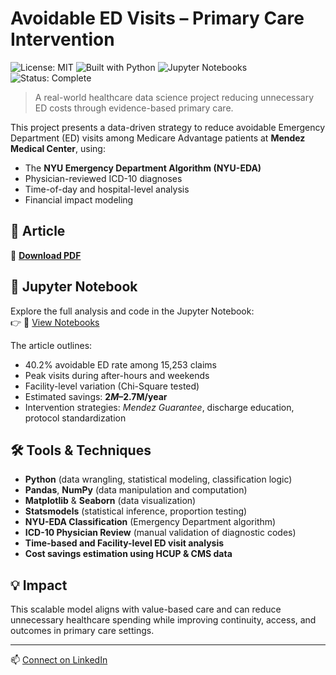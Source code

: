 # Avoidable ED Visits – Primary Care Intervention

![License: MIT](https://img.shields.io/badge/license-MIT-green.svg)
![Built with Python](https://img.shields.io/badge/built%20with-Python%203.10-blue)
![Jupyter Notebooks](https://img.shields.io/badge/format-Jupyter%20Notebook-orange)
![Status: Complete](https://img.shields.io/badge/status-Completed-brightgreen)


> A real-world healthcare data science project reducing unnecessary ED costs through evidence-based primary care.

This project presents a data-driven strategy to reduce avoidable Emergency Department (ED) visits among Medicare Advantage patients at **Mendez Medical Center**, using:

- The **NYU Emergency Department Algorithm (NYU-EDA)**
- Physician-reviewed ICD-10 diagnoses
- Time-of-day and hospital-level analysis
- Financial impact modeling

## 📄 Article
📄 [**Download PDF**](./Bandeira_Using_NYU_ED_Algorithm_to_Reduce_Avoidable_Visits_June2025.pdf)

## 📂 Jupyter Notebook

Explore the full analysis and code in the Jupyter Notebook:  
👉 📓 [View Notebooks](./notebooks/)


The article outlines:
- 40.2% avoidable ED rate among 15,253 claims
- Peak visits during after-hours and weekends
- Facility-level variation (Chi-Square tested)
- Estimated savings: **$2M–$2.7M/year**
- Intervention strategies: *Mendez Guarantee*, discharge education, protocol standardization

  
## 🛠️ Tools & Techniques
- **Python** (data wrangling, statistical modeling, classification logic)
- **Pandas**, **NumPy** (data manipulation and computation)
- **Matplotlib** & **Seaborn** (data visualization)
- **Statsmodels** (statistical inference, proportion testing)
- **NYU-EDA Classification** (Emergency Department algorithm)
- **ICD-10 Physician Review** (manual validation of diagnostic codes)
- **Time-based and Facility-level ED visit analysis**
- **Cost savings estimation using HCUP & CMS data**



## 💡 Impact
This scalable model aligns with value-based care and can reduce unnecessary healthcare spending while improving continuity, access, and outcomes in primary care settings.

---

📫 [Connect on LinkedIn](https://www.linkedin.com/in/thiago-bandeira-ai/)
